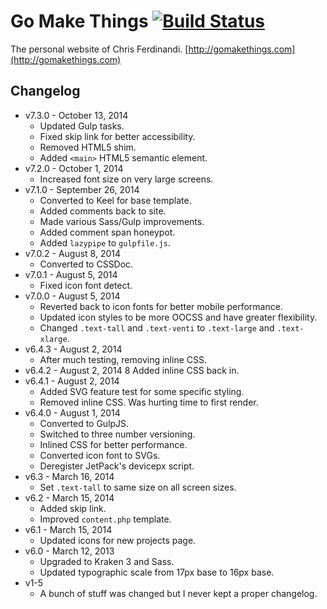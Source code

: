 # Go Make Things [![Build Status](https://travis-ci.org/cferdinandi/gomakethings.svg)](https://travis-ci.org/cferdinandi/gomakethings)
The personal website of Chris Ferdinandi. [http://gomakethings.com](http://gomakethings.com)

## Changelog

* v7.3.0 - October 13, 2014
	* Updated Gulp tasks.
	* Fixed skip link for better accessibility.
	* Removed HTML5 shim.
	* Added `<main>` HTML5 semantic element.
* v7.2.0 - October 1, 2014
	* Increased font size on very large screens.
* v7.1.0 - September 26, 2014
	* Converted to Keel for base template.
	* Added comments back to site.
	* Made various Sass/Gulp improvements.
	* Added comment span honeypot.
	* Added `lazypipe` to `gulpfile.js`.
* v7.0.2 - August 8, 2014
	* Converted to CSSDoc.
* v7.0.1 - August 5, 2014
	* Fixed icon font detect.
* v7.0.0 - August 5, 2014
	* Reverted back to icon fonts for better mobile performance.
	* Updated icon styles to be more OOCSS and have greater flexibility.
	* Changed `.text-tall` and `.text-venti` to `.text-large` and `.text-xlarge`.
* v6.4.3 - August 2, 2014
	* After much testing, removing inline CSS.
* v6.4.2 - August 2, 2014
	8 Added inline CSS back in.
* v6.4.1 - August 2, 2014
	* Added SVG feature test for some specific styling.
	* Removed inline CSS. Was hurting time to first render.
* v6.4.0 - August 1, 2014
	* Converted to GulpJS.
	* Switched to three number versioning.
	* Inlined CSS for better performance.
	* Converted icon font to SVGs.
	* Deregister JetPack's devicepx script.
* v6.3 - March 16, 2014
	* Set `.text-tall` to same size on all screen sizes.
* v6.2 - March 15, 2014
	* Added skip link.
	* Improved `content.php` template.
* v6.1 - March 15, 2014
	* Updated icons for new projects page.
* v6.0 - March 12, 2013
	* Upgraded to Kraken 3 and Sass.
	* Updated typographic scale from 17px base to 16px base.
* v1-5
	* A bunch of stuff was changed but I never kept a proper changelog.